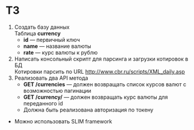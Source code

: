 # ТЗ

1. Создать базу данных  
Таблица **currency**  
	* **id** — первичный ключ  
	* **name** — название валюты  
	* **rate** — курс валюты к рублю  
2. Написать консольный скрипт для парсинга и загрузки котировок в БД  
	Котировки парсить по URL http://www.cbr.ru/scripts/XML_daily.asp  
3. Реализовать два API метода  
	* **GET /currencies** — должен возвращать список курсов валют с возможностью пагинации  
	* **GET /currency/** — должен возвращать курс валюты для переданного id  
	* Должна быть реализована авторизация по токену  
* Можно использовать SLIM framework
